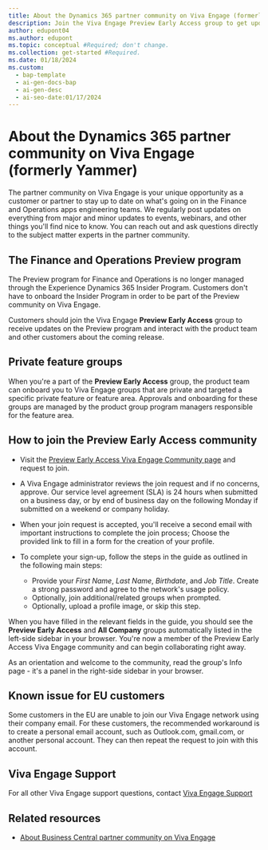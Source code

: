 ```yaml
---
title: About the Dynamics 365 partner community on Viva Engage (formerly Yammer)
description: Join the Viva Engage Preview Early Access group to get updates and interact with the product team and other customers.
author: edupont04
ms.author: edupont
ms.topic: conceptual #Required; don't change.
ms.collection: get-started #Required.
ms.date: 01/18/2024
ms.custom:
  - bap-template
  - ai-gen-docs-bap
  - ai-gen-desc
  - ai-seo-date:01/17/2024
---
```


# About the Dynamics 365 partner community on Viva Engage (formerly Yammer)

The partner community on Viva Engage is your unique opportunity as a customer or partner to stay up to date on what's going on in the Finance and Operations apps engineering teams. We regularly post updates on everything from major and minor updates to events, webinars, and other things you'll find nice to know. You can reach out and ask questions directly to the subject matter experts in the partner community. 

## The Finance and Operations Preview program

The Preview program for Finance and Operations is no longer managed through the Experience Dynamics 365 Insider Program. Customers don't have to onboard the Insider Program in order to be part of the Preview community on Viva Engage.

Customers should join the Viva Engage **Preview Early Access** group to receive updates on the Preview program and interact with the product team and other customers about the coming release.

## Private feature groups

When you're a part of the **Preview Early Access** group, the product team can onboard you to Viva Engage groups that are private and targeted a specific private feature or feature area. Approvals and onboarding for these groups are managed by the product group program managers responsible for the feature area.

## How to join the Preview Early Access community

- Visit the [Preview Early Access Viva Engage Community page](https://www.yammer.com/dynamicsaxfeedbackprograms/#/threads/inGroup?type=in_group&feedId=12792233) and request to join.
- A Viva Engage administrator reviews the join request and if no concerns, approve. Our service level agreement (SLA) is 24 hours when submitted on a business day, or by end of business day on the following Monday if submitted on a weekend or company holiday.
- When your join request is accepted, you'll receive a second email with important instructions to complete the join process; Choose the provided link to fill in a form for the creation of your profile.
- To complete your sign-up, follow the steps in the guide as outlined in the following main steps:

  - Provide your *First Name*, *Last Name*, *Birthdate*, and *Job Title*. Create a strong password and agree to the network's usage policy.
  - Optionally, join additional/related groups when prompted.
  - Optionally, upload a profile image, or skip this step.

When you have filled in the relevant fields in the guide, you should see the **Preview Early Access** and **All Company** groups automatically listed in the left-side sidebar in your browser. You're now a member of the Preview Early Access Viva Engage community and can begin collaborating right away.

As an orientation and welcome to the community, read the group's Info page - it's a panel in the right-side sidebar in your browser.

## Known issue for EU customers

Some customers in the EU are unable to join our Viva Engage network using their company email. For these customers, the recommended workaround is to create a personal email account, such as Outlook.com, gmail.com, or another personal account. They can then repeat the request to join with this account.

## Viva Engage Support

For all other Viva Engage support questions, contact [Viva Engage Support](https://aka.ms/yammerhelp)

## Related resources

- [About Business Central partner community on Viva Engage](/dynamics365/business-central/dev-itpro/join-viva-engage)  
